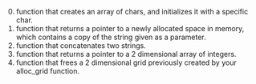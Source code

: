 0. function that creates an array of chars, and initializes it with a specific char.
1. function that returns a pointer to a newly allocated space in memory, which contains a copy of the string given as a parameter.
2.  function that concatenates two strings.
3. function that returns a pointer to a 2 dimensional array of integers.
4. function that frees a 2 dimensional grid previously created by your alloc_grid function.